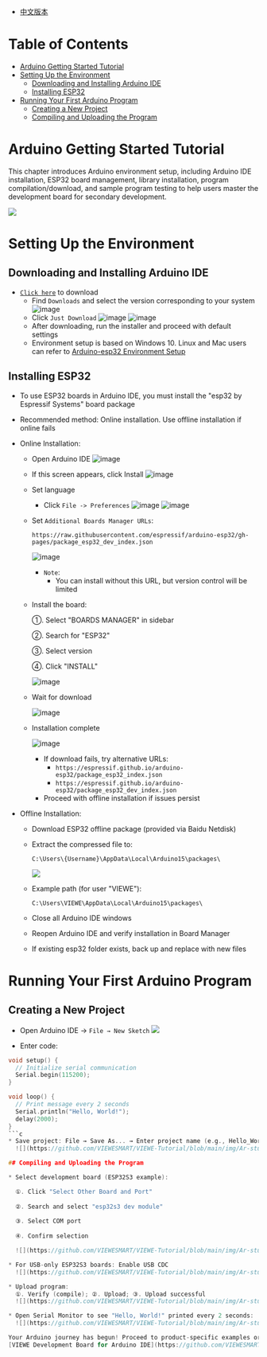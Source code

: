 * [中文版本](https://github.com/VIEWESMART/VIEWE-Tutorial/blob/main/Arduino%20Tutorial/Arduino%20IDE%E5%AE%89%E8%A3%85%E5%8F%8A%E5%85%A5%E9%97%A8%E6%95%99%E7%A8%8B.md)

# Table of Contents

- [Arduino Getting Started Tutorial](#arduino-getting-started-tutorial)
- [Setting Up the Environment](#setting-up-the-environment)
  - [Downloading and Installing Arduino IDE](#downloading-and-installing-arduino-ide)
  - [Installing ESP32](#installing-esp32)
- [Running Your First Arduino Program](#running-your-first-arduino-program)
  - [Creating a New Project](#creating-a-new-project)
  - [Compiling and Uploading the Program](#compiling-and-uploading-the-program)

# Arduino Getting Started Tutorial

This chapter introduces Arduino environment setup, including Arduino IDE installation, ESP32 board management, library installation, program compilation/download, and sample program testing to help users master the development board for secondary development.

![](https://github.com/VIEWESMART/VIEWE-Tutorial/blob/main/img/image.png)

# Setting Up the Environment
## Downloading and Installing Arduino IDE
* [`Click here`](https://www.arduino.cc/en/software) to download
    * Find `Downloads` and select the version corresponding to your system
    ![image](https://github.com/user-attachments/assets/7b2e1bde-566a-45b8-a1b6-027e4b473356)
    * Click `Just Download`
    ![image](https://github.com/user-attachments/assets/84290f8a-55b1-4d0a-8373-4375d6fe45aa)
    ![image](https://github.com/user-attachments/assets/34f7f218-c5db-4d8f-a195-5a8c65501d78)
    * After downloading, run the installer and proceed with default settings
    * Environment setup is based on Windows 10. Linux and Mac users can refer to [Arduino-esp32 Environment Setup](https://docs.espressif.com/projects/arduino-esp32/en/latest/installing.html)

## Installing ESP32
* To use ESP32 boards in Arduino IDE, you must install the "esp32 by Espressif Systems" board package
* Recommended method: Online installation. Use offline installation if online fails
* Online Installation:
  * Open Arduino IDE
      ![image](https://github.com/user-attachments/assets/cb15d47b-ee2b-4fd7-b1c1-14518b545d35)
  * If this screen appears, click Install
      ![image](https://github.com/user-attachments/assets/c6a3cb21-55d3-4aa1-8c5e-4ba4845acb96)
  * Set language
      * Click `File -> Preferences`
      ![image](https://github.com/user-attachments/assets/628614e3-5151-4f2e-91f8-394ddb67a3ce)
      ![image](https://github.com/user-attachments/assets/45ba4791-4ef4-40a9-b7d4-5c1223ed9c11)
  * Set `Additional Boards Manager URLs`: 
    ```
    https://raw.githubusercontent.com/espressif/arduino-esp32/gh-pages/package_esp32_dev_index.json
    ```
    ![image](https://github.com/user-attachments/assets/14b6cdcd-3487-48f9-bb0d-5d0184e18ab1)

    * `Note`: 
        * You can install without this URL, but version control will be limited
        
  * Install the board:
    
    ①. Select "BOARDS MANAGER" in sidebar
    
    ②. Search for "ESP32"
    
    ③. Select version
    
    ④. Click "INSTALL"
    
    ![image](https://github.com/user-attachments/assets/a1d597df-0410-439c-aa5e-089a0c3bdef7)
 
  * Wait for download
    
    ![image](https://github.com/VIEWESMART/VIEWE-Tutorial/blob/main/img/wait-06.png)
    
  * Installation complete
    
     ![image](https://github.com/VIEWESMART/VIEWE-Tutorial/blob/main/img/finish-07.png)
    
    * If download fails, try alternative URLs:
        * `https://espressif.github.io/arduino-esp32/package_esp32_index.json`
        * `https://espressif.github.io/arduino-esp32/package_esp32_dev_index.json`
    * Proceed with offline installation if issues persist
 
* Offline Installation:
  * Download ESP32 offline package (provided via Baidu Netdisk)
  * Extract the compressed file to:
    ```
    C:\Users\{Username}\AppData\Local\Arduino15\packages\
    ```
    ![](https://github.com/VIEWESMART/VIEWE-Tutorial/blob/main/img/download-path.jpg)

  * Example path (for user "VIEWE"):
    ```
    C:\Users\VIEWE\AppData\Local\Arduino15\packages\
    ```
  * Close all Arduino IDE windows
  * Reopen Arduino IDE and verify installation in Board Manager
  * If existing esp32 folder exists, back up and replace with new files

# Running Your First Arduino Program

## Creating a New Project
* Open Arduino IDE → `File → New Sketch`
  ![](https://github.com/VIEWESMART/VIEWE-Tutorial/blob/main/img/A-study-01.png)
  
* Enter code:
```c
void setup() {
  // Initialize serial communication
  Serial.begin(115200);
}

void loop() {
  // Print message every 2 seconds
  Serial.println("Hello, World!");
  delay(2000);
}
```c
* Save project: File → Save As... → Enter project name (e.g., Hello_World) → Click Save
  ![](https://github.com/VIEWESMART/VIEWE-Tutorial/blob/main/img/Ar-study-02.png)

## Compiling and Uploading the Program

* Select development board (ESP32S3 example):

  ①. Click "Select Other Board and Port"
  
  ②. Search and select "esp32s3 dev module"
  
  ③. Select COM port
  
  ④. Confirm selection

  ![](https://github.com/VIEWESMART/VIEWE-Tutorial/blob/main/img/Ar-study-03.png)

* For USB-only ESP32S3 boards: Enable USB CDC
  ![](https://github.com/VIEWESMART/VIEWE-Tutorial/blob/main/img/Ar-study-04.png)

* Upload program:
  ①. Verify (compile); ②. Upload; ③. Upload successful
  ![](https://github.com/VIEWESMART/VIEWE-Tutorial/blob/main/img/Ar-study-05.png)

* Open Serial Monitor to see "Hello, World!" printed every 2 seconds:
  ![](https://github.com/VIEWESMART/VIEWE-Tutorial/blob/main/img/Ar-study-06.png)

Your Arduino journey has begun! Proceed to product-specific examples or explore the general tutorial:
[VIEWE Development Board for Arduino IDE](https://github.com/VIEWESMART/VIEWE-Tutorial/blob/main/Arduino%20Tutorial/VIEWE%20development%20board%20for%20Arduino%20IDE.md)
